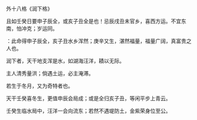 外十八格《润下格》

且如壬癸日要申子辰全，或亥子丑全是也！忌辰戌丑未官乡，喜西方运。不宜东南，怕冲克；岁运同。

：此命得申子辰全，亥子丑水乡浑然；庚辛又生，湛然福量，福量广阔，真富贵之人也。

润下者，天干地支浑是水，如湖海汪洋，耫以无际。

主人清秀量洪；倘遇土运，必主淹滞。

若生于冬月，又为奇特者也。

天干壬癸喜冬生，更值申辰会局成；或是全归亥子丑，等闲平步上青云。

壬癸生临水局中，汪洋一会向流东；若然不遇堤防土，金紫荣身位至公。

